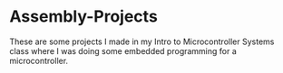 # Assembly-Projects 
These are some projects I made in my Intro to Microcontroller Systems class where I was doing some embedded programming for a microcontroller.
